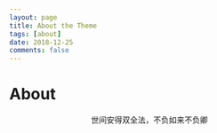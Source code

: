 ```yaml
---
layout: page
title: About the Theme
tags: [about]
date: 2018-12-25
comments: false
---
```

    
# About  
<center>世间安得双全法，不负如来不负卿</center>